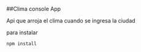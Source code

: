 ##Clima console App

Api que arroja el clima cuando se ingresa la ciudad 

para instalar

```
npm install
```